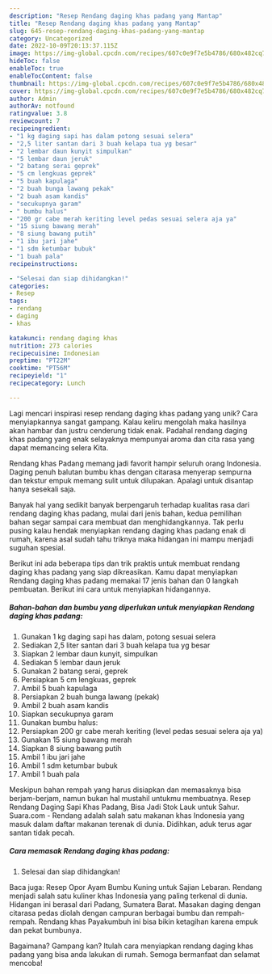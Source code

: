 ```yaml
---
description: "Resep Rendang daging khas padang yang Mantap"
title: "Resep Rendang daging khas padang yang Mantap"
slug: 645-resep-rendang-daging-khas-padang-yang-mantap
category: Uncategorized
date: 2022-10-09T20:13:37.115Z
image: https://img-global.cpcdn.com/recipes/607c0e9f7e5b4786/680x482cq70/rendang-daging-khas-padang-foto-resep-utama.jpg
hideToc: false
enableToc: true
enableTocContent: false
thumbnail: https://img-global.cpcdn.com/recipes/607c0e9f7e5b4786/680x482cq70/rendang-daging-khas-padang-foto-resep-utama.jpg
cover: https://img-global.cpcdn.com/recipes/607c0e9f7e5b4786/680x482cq70/rendang-daging-khas-padang-foto-resep-utama.jpg
author: Admin
authorAv: notfound
ratingvalue: 3.8
reviewcount: 7
recipeingredient:
- "1 kg daging sapi has dalam potong sesuai selera"
- "2,5 liter santan dari 3 buah kelapa tua yg besar"
- "2 lembar daun kunyit simpulkan"
- "5 lembar daun jeruk"
- "2 batang serai geprek"
- "5 cm lengkuas geprek"
- "5 buah kapulaga"
- "2 buah bunga lawang pekak"
- "2 buah asam kandis"
- "secukupnya garam"
- " bumbu halus"
- "200 gr cabe merah keriting level pedas sesuai selera aja ya"
- "15 siung bawang merah"
- "8 siung bawang putih"
- "1 ibu jari jahe"
- "1 sdm ketumbar bubuk"
- "1 buah pala"
recipeinstructions:

- "Selesai dan siap dihidangkan!"
categories:
- Resep
tags:
- rendang
- daging
- khas

katakunci: rendang daging khas 
nutrition: 273 calories
recipecuisine: Indonesian
preptime: "PT22M"
cooktime: "PT56M"
recipeyield: "1"
recipecategory: Lunch

---
```





Lagi mencari inspirasi resep rendang daging khas padang yang unik? Cara menyiapkannya sangat gampang. Kalau keliru mengolah maka hasilnya akan hambar dan justru cenderung tidak enak. Padahal rendang daging khas padang yang enak selayaknya mempunyai aroma dan cita rasa yang dapat memancing selera Kita.





Rendang khas Padang memang jadi favorit hampir seluruh orang Indonesia. Daging penuh balutan bumbu khas dengan citarasa menyerap sempurna dan tekstur empuk memang sulit untuk dilupakan. Apalagi untuk disantap hanya sesekali saja.

Banyak hal yang sedikit banyak berpengaruh terhadap kualitas rasa dari rendang daging khas padang, mulai dari jenis bahan, kedua pemilihan bahan segar sampai cara membuat dan menghidangkannya. Tak perlu pusing kalau hendak menyiapkan rendang daging khas padang enak di rumah, karena asal sudah tahu triknya maka hidangan ini mampu menjadi suguhan spesial.






Berikut ini ada beberapa tips dan trik praktis untuk membuat rendang daging khas padang yang siap dikreasikan. Kamu dapat menyiapkan Rendang daging khas padang memakai 17 jenis bahan dan 0 langkah pembuatan. Berikut ini cara untuk menyiapkan hidangannya.

<!--inarticleads1-->

##### Bahan-bahan dan bumbu yang diperlukan untuk menyiapkan Rendang daging khas padang:

1. Gunakan 1 kg daging sapi has dalam, potong sesuai selera
1. Sediakan 2,5 liter santan dari 3 buah kelapa tua yg besar
1. Siapkan 2 lembar daun kunyit, simpulkan
1. Sediakan 5 lembar daun jeruk
1. Gunakan 2 batang serai, geprek
1. Persiapkan 5 cm lengkuas, geprek
1. Ambil 5 buah kapulaga
1. Persiapkan 2 buah bunga lawang (pekak)
1. Ambil 2 buah asam kandis
1. Siapkan secukupnya garam
1. Gunakan  bumbu halus:
1. Persiapkan 200 gr cabe merah keriting (level pedas sesuai selera aja ya)
1. Gunakan 15 siung bawang merah
1. Siapkan 8 siung bawang putih
1. Ambil 1 ibu jari jahe
1. Ambil 1 sdm ketumbar bubuk
1. Ambil 1 buah pala


Meskipun bahan rempah yang harus disiapkan dan memasaknya bisa berjam-berjam, namun bukan hal mustahil untukmu membuatnya. Resep Rendang Daging Sapi Khas Padang, Bisa Jadi Stok Lauk untuk Sahur. Suara.com - Rendang adalah salah satu makanan khas Indonesia yang masuk dalam daftar makanan terenak di dunia. Didihkan, aduk terus agar santan tidak pecah. 

<!--inarticleads2-->

##### Cara memasak Rendang daging khas padang:


1. Selesai dan siap dihidangkan!

Baca juga: Resep Opor Ayam Bumbu Kuning untuk Sajian Lebaran. Rendang menjadi salah satu kuliner khas Indonesia yang paling terkenal di dunia. Hidangan ini berasal dari Padang, Sumatera Barat. Masakan daging dengan citarasa pedas diolah dengan campuran berbagai bumbu dan rempah-rempah. Rendang khas Payakumbuh ini bisa bikin ketagihan karena empuk dan pekat bumbunya. 

Bagaimana? Gampang kan? Itulah cara menyiapkan rendang daging khas padang yang bisa anda lakukan di rumah. Semoga bermanfaat dan selamat mencoba!
